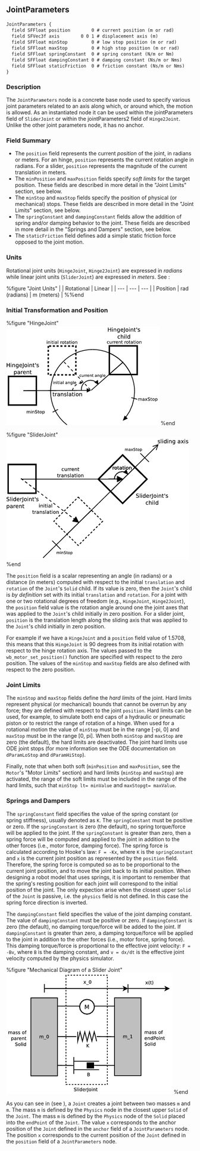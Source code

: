 ## JointParameters


```
JointParameters {
  field SFFloat position        0 # current position (m or rad)
  field SFVec3f axis        0 0 1 # displacement axis (m)
  field SFFloat minStop         0 # low stop position (m or rad)
  field SFFloat maxStop         0 # high stop position (m or rad)
  field SFFloat springConstant  0 # spring constant (N/m or Nm)
  field SFFloat dampingConstant 0 # damping constant (Ns/m or Nms)
  field SFFloat staticFriction  0 # friction constant (Ns/m or Nms)
}
```

### Description

The `JointParameters` node is a concrete base node used to specify various joint
parameters related to an axis along which, or around which, the motion is
allowed. As an instantiated node it can be used within the jointParameters field
of `SliderJoint` or within the jointParameters2 field of `Hinge2Joint`. Unlike
the other joint parameters node, it has no anchor.

### Field Summary

- The `position` field represents the current *position* of the joint, in radians
or meters. For an hinge, `position` represents the current rotation angle in
radians. For a slider, `position` represents the magnitude of the current
translation in meters.
- The `minPosition` and `maxPosition` fields specify *soft limits* for the target
position. These fields are described in more detail in the "Joint Limits"
section, see below.
- The `minStop` and `maxStop` fields specify the position of physical (or
mechanical) stops. These fields are described in more detail in the "Joint
Limits" section, see below.
- The `springConstant` and `dampingConstant` fields allow the addition of spring
and/or damping behavior to the joint. These fields are described in more detail
in the "Springs and Dampers" section, see below.
- The `staticFriction` field defines add a simple static friction force opposed to
the joint motion.

### Units

Rotational joint units (`HingeJoint`, `Hinge2Joint`) are expressed in *radians*
while linear joint units (`SliderJoint`) are expressed in *meters*. See :

%figure "Joint Units"
|  | Rotational | Linear |
| --- | --- | --- |
| Position | rad (radians) | m (meters) |
%%end

### Initial Transformation and Position


%figure "HingeJoint"
![HingeJoint](pdf/hinge_joint.pdf.png)
%end


%figure "SliderJoint"
![SliderJoint](pdf/slider_joint.pdf.png)
%end

The `position` field is a scalar representing an angle (in radians) or a
distance (in meters) computed with respect to the initial `translation` and
`rotation` of the `Joint`'s `Solid` child. If its value is zero, then the
`Joint`'s child is *by definition* set with its initial `translation` and
`rotation`. For a joint with one or two rotational degrees of freedom (e.g.,
`HingeJoint`, `Hinge2Joint`), the `position` field value is the rotation angle
around one the joint axes that was applied to the `Joint`'s child initially in
zero position. For a slider joint, `position` is the translation length along
the sliding axis that was applied to the `Joint`'s child initially in zero
position.

For example if we have a `HingeJoint` and a `position` field value of 1.5708,
this means that this `HingeJoint` is 90 degrees from its initial rotation with
respect to the hinge rotation axis. The values passed to the
`wb_motor_set_position()` function are specified with respect to the zero
position. The values of the `minStop` and `maxStop` fields are also defined with
respect to the zero position.

### Joint Limits

The `minStop` and `maxStop` fields define the *hard limits* of the joint. Hard
limits represent physical (or mechanical) bounds that cannot be overrun by any
force; they are defined with respect to the joint `position`. Hard limits can be
used, for example, to simulate both end caps of a hydraulic or pneumatic piston
or to restrict the range of rotation of a hinge. When used for a rotational
motion the value of `minStop` must be in the range [-pi, 0] and `maxStop` must
be in the range [0, pi]. When both `minStop` and `maxStop` are zero (the
default), the hard limits are deactivated. The joint hard limits use ODE joint
stops (for more information see the ODE documentation on `dParamLoStop` and
`dParamHiStop`).

Finally, note that when both soft (`minPosition` and `maxPosition`, see the
`Motor`'s "Motor Limits" section) and hard limits (`minStop` and `maxStop`) are
activated, the range of the soft limits must be included in the range of the
hard limits, such that `minStop lt= minValue` and `maxStopgt= maxValue`.

### Springs and Dampers

The `springConstant` field specifies the value of the spring constant (or spring
stiffness), usually denoted as `K`. The `springConstant` must be positive or
zero. If the `springConstant` is zero (the default), no spring torque/force will
be applied to the joint. If the `springConstant` is greater than zero, then a
spring force will be computed and applied to the joint in addition to the other
forces (i.e., motor force, damping force). The spring force is calculated
according to Hooke's law: `F = -Kx`, where `K` is the `springConstant` and `x`
is the current joint position as represented by the `position` field. Therefore,
the spring force is computed so as to be proportional to the current joint
position, and to move the joint back to its initial position. When designing a
robot model that uses springs, it is important to remember that the spring's
resting position for each joint will correspond to the initial position of the
joint. The only expection arise when the closest upper `Solid` of the `Joint` is
passive, i.e. the `physics` field is not defined. In this case the spring force
direction is inverted.

The `dampingConstant` field specifies the value of the joint damping constant.
The value of `dampingConstant` must be positive or zero. If `dampingConstant` is
zero (the default), no damping torque/force will be added to the joint. If
`dampingConstant` is greater than zero, a damping torque/force will be applied
to the joint in addition to the other forces (i.e., motor force, spring force).
This damping torque/force is proportional to the effective joint velocity: `F =
-Bv`, where `B` is the damping constant, and `v = dx/dt` is the effective joint
velocity computed by the physics simulator.


%figure "Mechanical Diagram of a Slider Joint"
![Mechanical Diagram of a Slider Joint](pdf/slider_joint_mechanics.pdf.png)
%end

As you can see in (see  ), a `Joint` creates a joint between two masses `m` and
`m`. The mass `m` is defined by the `Physics` node in the closest upper `Solid`
of the `Joint`. The mass `m` is defined by the `Physics` node of the `Solid`
placed into the `endPoint` of the `Joint`. The value `x` corresponds to the
anchor position of the `Joint` defined in the `anchor` field of a
`JointParameters` node. The position `x` corresponds to the current position of
the `Joint` defined in the `position` field of a `JointParameters` node.

